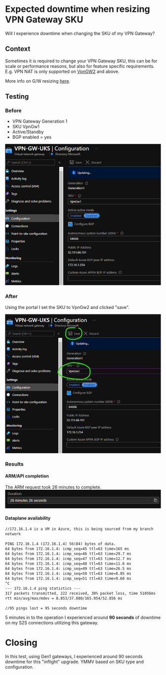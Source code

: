 # Expected downtime when resizing VPN Gateway SKU

Will I experience downtime when changing the SKU of my VPN Gateway?

## Context

Sometimes it is required to change your VPN Gateway SKU, this can be for scale or performance reasons, but also for feature specific requirements. E.g. VPN NAT is only supported on [VpnGW2](https://docs.microsoft.com/en-us/azure/vpn-gateway/nat-howto#:~:text=NAT%20is%20supported%20on%20the%20the%20following%20SKUs%3A%20VpnGw2~5%2C%20VpnGw2AZ~5AZ.) and above.

More info on G/W resizing [here](https://docs.microsoft.com/en-us/azure/vpn-gateway/vpn-gateway-about-vpn-gateway-settings#resizechange).

## Testing

### Before

- VPN Gateway Generation 1
- SKU VpnGw1
- Active/Standby
- BGP enabled = yes

![](images/2021-10-28-12-46-33.png)

### After

Using the portal I set the SKU to VpnGw2 and clicked "save".

![](images/2021-10-28-12-48-36.png)

### Results

#### ARM/API completion

The ARM request took 26 minutes to complete.
![](images/2021-10-28-13-22-42.png)

#### Dataplane availability

```
//172.16.1.4 is a VM in Azure, this is being sourced from my branch network

PING 172.16.1.4 (172.16.1.4) 56(84) bytes of data.
64 bytes from 172.16.1.4: icmp_seq=45 ttl=63 time=165 ms
64 bytes from 172.16.1.4: icmp_seq=46 ttl=63 time=29.7 ms
64 bytes from 172.16.1.4: icmp_seq=47 ttl=63 time=12.7 ms
64 bytes from 172.16.1.4: icmp_seq=48 ttl=63 time=11.6 ms
64 bytes from 172.16.1.4: icmp_seq=49 ttl=63 time=26.5 ms
64 bytes from 172.16.1.4: icmp_seq=50 ttl=63 time=8.85 ms
64 bytes from 172.16.1.4: icmp_seq=51 ttl=63 time=9.60 ms
^C
--- 172.16.1.4 ping statistics ---
317 packets transmitted, 222 received, 30% packet loss, time 51056ms
rtt min/avg/max/mdev = 8.853/37.880/165.954/52.856 ms

//95 pings lost = 95 seconds downtime
```

5 minutes in to the operation I experienced around **90 seconds** of downtime on my S2S connections utilizing this gateway.

# Closing

In this test, using Gen1 gateways, I experienced around 90 seconds downtime for this "inflight" upgrade. YMMV based on SKU type and configuration.

